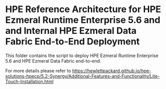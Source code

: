 # HPE Reference Architecture for HPE Ezmeral Runtime Enterprise 5.6 and and Internal HPE Ezmeral Data Fabric End-to-End Deployment
 
This folder contains the script to deploy HPE Ezmeral Runtime Enterprise 5.6 and HPE Ezmeral Data Fabric end-to-end.
 
For more details please refer to https://hewlettpackard.github.io/hpe-solutions-hpecp/5.2-Synergy/Additional-Features-and-Functionality/Lite-Touch-Installation.html 
